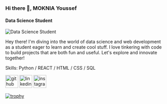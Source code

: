 ### Hi there 👋, MOKNIA Youssef
#### Data Science Student 
![Data Science Student ](https://pbs.twimg.com/profile_banners/1438259562012942340/1720013310/1080x360)

Hey there! I'm diving into the world of data science and web development as a student eager to learn and create cool stuff. I love tinkering with code to build projects that are both fun and useful. Let's explore and innovate together!

Skills: Python / REACT / HTML / CSS / SQL



[<img src='https://cdn.jsdelivr.net/npm/simple-icons@3.0.1/icons/github.svg' alt='github' height='40'>](https://github.com/YOUSSEF-MOKNIA)  [<img src='https://cdn.jsdelivr.net/npm/simple-icons@3.0.1/icons/linkedin.svg' alt='linkedin' height='40'>](https://www.linkedin.com/in/youssef-moknia/)  [<img src='https://cdn.jsdelivr.net/npm/simple-icons@3.0.1/icons/instagram.svg' alt='instagram' height='40'>](https://www.instagram.com/youssef_moknia/)  

[![trophy](https://github-profile-trophy.vercel.app/?username=YOUSSEF-MOKNIA)](https://github.com/ryo-ma/github-profile-trophy)

